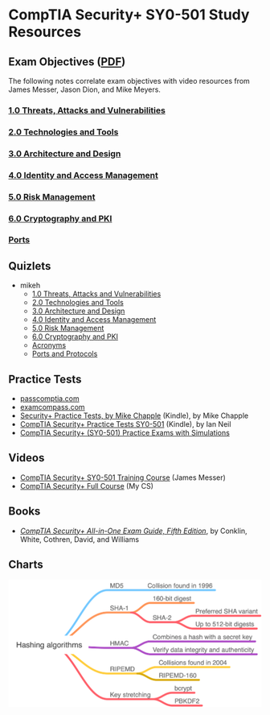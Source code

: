 # CompTIA Security+ SY0-501 Study Resources

## Exam Objectives ([PDF](https://www.comptia.jp/pdf/Security%2B%20SY0-501%20Exam%20Objectives.pdf))

The following notes correlate exam objectives with video resources from James Messer, Jason Dion, and Mike Meyers.

### [1.0 Threats, Attacks and Vulnerabilities](1.md)

### [2.0 Technologies and Tools](2.md)

### [3.0 Architecture and Design](3.md)

### [4.0 Identity and Access Management](4.md)

### [5.0 Risk Management](5.md)

### [6.0 Cryptography and PKI](6.md)

### [Ports](ports.md)

## Quizlets

- mikeh
  - [1.0 Threats, Attacks and Vulnerabilities](https://quizlet.com/276949579/comptia-security-sy0-501-threats-attacks-and-vulnerabilities-flash-cards/)
  - [2.0 Technologies and Tools](https://quizlet.com/277796572/comptia-security-sy0-501-technologies-and-tools-flash-cards/)
  - [3.0 Architecture and Design](https://quizlet.com/279488695/comptia-security-sy0-501-architecture-and-design-flash-cards/)
  - [4.0 Identity and Access Management](https://quizlet.com/280256173/comptia-security-sy0-501-identity-and-access-management-flash-cards/)
  - [5.0 Risk Management](https://quizlet.com/281131119/comptia-security-sy0-501-risk-management-flash-cards/)
  - [6.0 Cryptography and PKI](https://quizlet.com/281819130/comptia-security-sy0-501-cryptography-and-pki-flash-cards/)
  - [Acronyms](https://quizlet.com/282666495/comptia-security-sy0-501-acronyms-flash-cards/)
  - [Ports and Protocols](https://quizlet.com/295219086/comptia-security-sy0-501-ports-and-protocols-flash-cards/)

## Practice Tests

- [passcomptia.com](https://passcomptia.com/comptia-security/)
- [examcompass.com](https://www.examcompass.com/comptia/security-plus-certification/free-security-plus-practice-tests)
- [Security+ Practice Tests, by Mike Chapple](https://www.amazon.com/Security-Practice-Tests-Prepare-CertMike-ebook/dp/B07N6PD4ML/) (Kindle), by Mike Chapple
- [CompTIA Security+ Practice Tests SY0-501](https://www.amazon.com/CompTIA-Security-Practice-Tests-SY0-501-ebook/dp/B082SZRX4R/) (Kindle), by Ian Neil
- [CompTIA Security+ (SY0-501) Practice Exams with Simulations](https://www.udemy.com/course/comptia-security-practice-exams/)

## Videos

- [CompTIA Security+ SY0-501 Training Course](https://www.youtube.com/watch?v=hZ2voph67v8&list=PL5ysgoFoCpZEM8cboeHdRDePc2bOU9CN1&index=95) (James Messer)
- [CompTIA Security+ Full Course](https://www.youtube.com/watch?v=O4pJeXgOJDs) (My CS)

## Books

- [_CompTIA Security+ All-in-One Exam Guide, Fifth Edition_](https://www.amazon.com/CompTIA-Security-Guide-Fifth-SY0-501-ebook-dp-B07893H98L/dp/B07893H98L/ref=mt_other?_encoding=UTF8&me=&qid=1594008009), by Conklin, White, Cothren, David, and Williams

## Charts

![Hashing algorithms](charts/hashing-algorithms.png)
